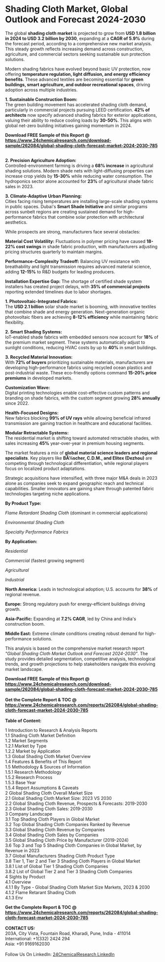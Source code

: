 <h1>Shading Cloth Market, Global Outlook and Forecast 2024-2030</h1><p>The global <strong>shading cloth market</strong> is projected to grow from <strong>USD 1.8 billion in 2024 to USD 3.2 billion by 2030</strong>, expanding at a <strong>CAGR of 5.9%</strong> during the forecast period, according to a comprehensive new market analysis. This steady growth reflects increasing demand across construction, agriculture, and commercial sectors seeking sustainable sun protection solutions.</p><p>Modern shading fabrics have evolved beyond basic UV protection, now offering <strong>temperature regulation, light diffusion, and energy efficiency benefits</strong>. These advanced textiles are becoming essential for <strong>green buildings, smart agriculture, and outdoor recreational spaces</strong>, driving adoption across multiple industries.</p><p><strong>1. Sustainable Construction Boom:</strong><br>
The green building movement has accelerated shading cloth demand, particularly in commercial projects pursuing LEED certification. <strong>42% of architects</strong> now specify advanced shading fabrics for exterior applications, valuing their ability to reduce cooling loads by <strong>30-50%</strong>. This aligns with global net-zero building initiatives gaining momentum in 2024.</p><div><b>Download FREE Sample of this Report @ 
            <a href="https://www.24chemicalresearch.com/download-sample/262084/global-shading-cloth-forecast-market-2024-2030-785">
            https://www.24chemicalresearch.com/download-sample/262084/global-shading-cloth-forecast-market-2024-2030-785</a></b></div><br><p><strong>2. Precision Agriculture Adoption:</strong><br>
Controlled-environment farming is driving a <strong>68% increase</strong> in agricultural shading solutions. Modern shade nets with light-diffusing properties can increase crop yields by <strong>15-30%</strong> while reducing water consumption. The hydroponics sector alone accounted for <strong>23%</strong> of agricultural shade fabric sales in 2023.</p><p><strong>3. Climate-Adaptive Urban Planning:</strong><br>
Cities facing rising temperatures are installing large-scale shading systems in public spaces. Dubai's <strong>Smart Shade Initiative</strong> and similar programs across sunbelt regions are creating sustained demand for high-performance fabrics that combine solar protection with architectural aesthetics.</p><p>While prospects are strong, manufacturers face several obstacles:</p><p><strong>Material Cost Volatility:</strong> Fluctuations in polymer pricing have caused <strong>18-22% cost swings</strong> in shade fabric production, with manufacturers adjusting pricing structures quarterly to maintain margins.</p><p><strong>Performance-Complexity Tradeoff:</strong> Balancing UV resistance with breathability and light transmission requires advanced material science, adding <strong>12-15%</strong> to R&amp;D budgets for leading producers.</p><p><strong>Installation Expertise Gap:</strong> The shortage of certified shade system installers has created project delays, with <strong>35% of commercial projects</strong> reporting extended timelines due to labor shortages.</p><p><strong>1. Photovoltaic-Integrated Fabrics:</strong><br>
The <strong>USD 2.1 billion</strong> solar shade market is booming, with innovative textiles that combine shade and energy generation. Next-generation organic photovoltaic fibers are achieving <strong>8-12% efficiency</strong> while maintaining fabric flexibility.</p><p><strong>2. Smart Shading Systems:</strong><br>
IoT-enabled shade fabrics with embedded sensors now account for <strong>18%</strong> of the premium market segment. These systems automatically adjust to sunlight conditions, reducing HVAC costs by up to <strong>40%</strong> in smart buildings.</p><p><strong>3. Recycled Material Innovation:</strong><br>
With <strong>72% of buyers</strong> prioritizing sustainable materials, manufacturers are developing high-performance fabrics using recycled ocean plastics and post-industrial waste. These eco-friendly options command <strong>15-20% price premiums</strong> in developed markets.</p><p><strong>Customization Wave:</strong><br>
    Digital printing technologies enable cost-effective custom patterns and branding on shade fabrics, with the custom segment growing <strong>28% annually</strong> since 2022.</p><p><strong>Health-Focused Designs:</strong><br>
    New fabrics blocking <strong>99% of UV rays</strong> while allowing beneficial infrared transmission are gaining traction in healthcare and educational facilities.</p><p><strong>Modular Retractable Systems:</strong><br>
    The residential market is shifting toward automated retractable shades, with sales increasing <strong>45%</strong> year-over-year in premium housing segments.</p><p>The market features a mix of <strong>global material science leaders and regional specialists</strong>. Key players like <strong>BÃ¼scher, C.D.M., and Elitex (Dezhou)</strong> are competing through technological differentiation, while regional players focus on localized product adaptations.</p><p>Strategic acquisitions have intensified, with three major M&amp;A deals in 2023 alone as companies seek to expand geographic reach and technical capabilities. Smaller innovators are gaining share through patented fabric technologies targeting niche applications.</p><p><strong>By Product Type:</strong></p><p><em>Flame Retardant Shading Cloth</em> (dominant in commercial applications)</p><p><em>Environmental Shading Cloth</em></p><p><em>Specialty Performance Fabrics</em></p><p><strong>By Application:</strong></p><p><em>Residential</em></p><p><em>Commercial</em> (fastest growing segment)</p><p><em>Agricultural</em></p><p><em>Industrial</em></p><p><strong>North America:</strong> Leads in technological adoption; U.S. accounts for <strong>38%</strong> of regional revenue.</p><p><strong>Europe:</strong> Strong regulatory push for energy-efficient buildings driving growth.</p><p><strong>Asia-Pacific:</strong> Expanding at <strong>7.2% CAGR</strong>, led by China and India's construction boom.</p><p><strong>Middle East:</strong> Extreme climate conditions creating robust demand for high-performance solutions.</p><p>This analysis is based on the comprehensive market research report <em>"Global Shading Cloth Market Outlook and Forecast 2024-2030"</em>. The study provides detailed segmentation, competitive analysis, technological trends, and growth projections to help stakeholders navigate this evolving market landscape.</p><div><b>Download FREE Sample of this Report @ 
            <a href="https://www.24chemicalresearch.com/download-sample/262084/global-shading-cloth-forecast-market-2024-2030-785">
            https://www.24chemicalresearch.com/download-sample/262084/global-shading-cloth-forecast-market-2024-2030-785</a></b></div><br><div><b>Get the Complete Report & TOC @ 
            <a href="https://www.24chemicalresearch.com/reports/262084/global-shading-cloth-forecast-market-2024-2030-785">
            https://www.24chemicalresearch.com/reports/262084/global-shading-cloth-forecast-market-2024-2030-785</a></b></div><br>
            <b>Table of Content:</b><p>1 Introduction to Research & Analysis Reports<br />
    1.1 Shading Cloth Market Definition<br />
    1.2 Market Segments<br />
        1.2.1 Market by Type<br />
        1.2.2 Market by Application<br />
    1.3 Global Shading Cloth Market Overview<br />
    1.4 Features & Benefits of This Report<br />
    1.5 Methodology & Sources of Information<br />
        1.5.1 Research Methodology<br />
        1.5.2 Research Process<br />
        1.5.3 Base Year<br />
        1.5.4 Report Assumptions & Caveats<br />
2 Global Shading Cloth Overall Market Size<br />
    2.1 Global Shading Cloth Market Size: 2023 VS 2030<br />
    2.2 Global Shading Cloth Revenue, Prospects & Forecasts: 2019-2030<br />
    2.3 Global Shading Cloth Sales: 2019-2030<br />
3 Company Landscape<br />
    3.1 Top Shading Cloth Players in Global Market<br />
    3.2 Top Global Shading Cloth Companies Ranked by Revenue<br />
    3.3 Global Shading Cloth Revenue by Companies<br />
    3.4 Global Shading Cloth Sales by Companies<br />
    3.5 Global Shading Cloth Price by Manufacturer (2019-2024)<br />
    3.6 Top 3 and Top 5 Shading Cloth Companies in Global Market, by Revenue in 2023<br />
    3.7 Global Manufacturers Shading Cloth Product Type<br />
    3.8 Tier 1, Tier 2 and Tier 3 Shading Cloth Players in Global Market<br />
        3.8.1 List of Global Tier 1 Shading Cloth Companies<br />
        3.8.2 List of Global Tier 2 and Tier 3 Shading Cloth Companies<br />
4 Sights by Product<br />
    4.1 Overview<br />
        4.1.1 By Type - Global Shading Cloth Market Size Markets, 2023 & 2030<br />
        4.1.2 Flame Retarant Shading Cloth<br />
        4.1.3 Env</p><div><b>Get the Complete Report & TOC @ 
            <a href="https://www.24chemicalresearch.com/reports/262084/global-shading-cloth-forecast-market-2024-2030-785">
            https://www.24chemicalresearch.com/reports/262084/global-shading-cloth-forecast-market-2024-2030-785</a></b></div><br><b>CONTACT US:</b><br>
            203A, City Vista, Fountain Road, Kharadi, Pune, India - 411014<br>
            International: +1(332) 2424 294<br>
            Asia: +91 9169162030 <br><br>
            Follow Us On LinkedIn: <a href="https://www.linkedin.com/company/24chemicalresearch/">24ChemicalResearch LinkedIn</a>